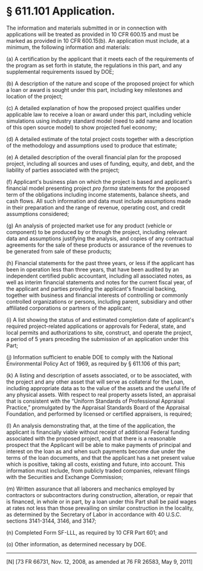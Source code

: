 # § 611.101   Application.

The information and materials submitted in or in connection with applications will be treated as provided in 10 CFR 600.15 and must be marked as provided in 10 CFR 600.15(b). An application must include, at a minimum, the following information and materials:


(a) A certification by the applicant that it meets each of the requirements of the program as set forth in statute, the regulations in this part, and any supplemental requirements issued by DOE;


(b) A description of the nature and scope of the proposed project for which a loan or award is sought under this part, including key milestones and location of the project;


(c) A detailed explanation of how the proposed project qualifies under applicable law to receive a loan or award under this part, including vehicle simulations using industry standard model (need to add name and location of this open source model) to show projected fuel economy;


(d) A detailed estimate of the total project costs together with a description of the methodology and assumptions used to produce that estimate;


(e) A detailed description of the overall financial plan for the proposed project, including all sources and uses of funding, equity, and debt, and the liability of parties associated with the project;


(f) Applicant's business plan on which the project is based and applicant's financial model presenting project *pro forma* statements for the proposed term of the obligations including income statements, balance sheets, and cash flows. All such information and data must include assumptions made in their preparation and the range of revenue, operating cost, and credit assumptions considered;


(g) An analysis of projected market use for any product (vehicle or component) to be produced by or through the project, including relevant data and assumptions justifying the analysis, and copies of any contractual agreements for the sale of these products or assurance of the revenues to be generated from sale of these products;


(h) Financial statements for the past three years, or less if the applicant has been in operation less than three years, that have been audited by an independent certified public accountant, including all associated notes, as well as interim financial statements and notes for the current fiscal year, of the applicant and parties providing the applicant's financial backing, together with business and financial interests of controlling or commonly controlled organizations or persons, including parent, subsidiary and other affiliated corporations or partners of the applicant;


(i) A list showing the status of and estimated completion date of applicant's required project-related applications or approvals for Federal, state, and local permits and authorizations to site, construct, and operate the project, a period of 5 years preceding the submission of an application under this Part;


(j) Information sufficient to enable DOE to comply with the National Environmental Policy Act of 1969, as required by § 611.106 of this part;


(k) A listing and description of assets associated, or to be associated, with the project and any other asset that will serve as collateral for the Loan, including appropriate data as to the value of the assets and the useful life of any physical assets. With respect to real property assets listed, an appraisal that is consistent with the “Uniform Standards of Professional Appraisal Practice,” promulgated by the Appraisal Standards Board of the Appraisal Foundation, and performed by licensed or certified appraisers, is required;


(l) An analysis demonstrating that, at the time of the application, the applicant is financially viable without receipt of additional Federal funding associated with the proposed project, and that there is a reasonable prospect that the Applicant will be able to make payments of principal and interest on the loan as and when such payments become due under the terms of the loan documents, and that the applicant has a net present value which is positive, taking all costs, existing and future, into account. This information must include, from publicly traded companies, relevant filings with the Securities and Exchange Commission;


(m) Written assurance that all laborers and mechanics employed by contractors or subcontractors during construction, alteration, or repair that is financed, in whole or in part, by a loan under this Part shall be paid wages at rates not less than those prevailing on similar construction in the locality, as determined by the Secretary of Labor in accordance with 40 U.S.C. sections 3141-3144, 3146, and 3147;


(n) Completed Form SF-LLL, as required by 10 CFR Part 601; and


(o) Other information, as determined necessary by DOE.



---

[N] [73 FR 66731, Nov. 12, 2008, as amended at 76 FR 26583, May 9, 2011]




